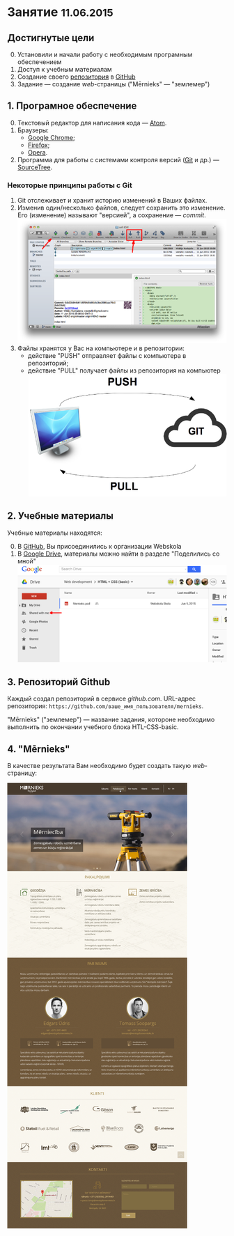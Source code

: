 # Занятие <small>11.06.2015</small>

## Достигнутые цели

0. Установили и начали работу с необходимым програмным обеспечением
1. Доступ к учебным материалам
2. Создание своего [репозитория][l10] в [GitHub][l07]
3. Задание — создание *web*-страницы ("Mērnieks" — "землемер")

## 1. Програмное обеспечение

0. Текстовый редактор для написания кода — [Atom][l01].
1. Браузеры:
	+ [Google Chrome][l04];
	+ [Firefox][l05];
	+ [Opera][l06].
2. Программа для работы с системами контроля версий ([Git][l02] и др.) — [SourceTree][l03].

### Некоторые принципы работы с Git

1. Git отслеживает и хранит историю изменений в Ваших файлах.
2. Изменив один/несколько файлов, следует сохранить это изменение. Его (изменение) называют "версией", а сохранение — *commit*.
	![SourceTree][i04]
3. Файлы хранятся у Вас на компьютере и в репозитории:
	+ действие "PUSH" отправляет файлы с компьютера в репозиторий;
	+ действие "PULL" получает файлы из репозитория на компьютер
	![Git][i03]

## 2. Учебные материалы

Учебные материалы находятся:

0. В [GitHub][l08], Вы присоединились к организации Webskola
1. В [Google Drive][l09], материалы можно найти в разделе "Поделились со мной"
	![Google Drive][i01]

## 3. Репозиторий Github

Каждый создал репозиторий в сервисе *github.com*. URL-адрес репозитория: `https://github.com/ваше_имя_пользователя/mernieks`.

"Mērnieks" ("землемер") — название задания, котороне необходимо выполнить по окончании учебного блока HTL-CSS-basic.

## 4. "Mērnieks"

В качестве результата Вам необходимо будет создать такую *web*-страницу:

![Mērnieks][i02]

[l01]: https://atom.io/
[l02]: https://git-scm.com/
[l03]: https://www.sourcetreeapp.com/
[l04]: https://www.google.com/chrome/browser/desktop/index.html
[l05]: https://www.mozilla.org/lv/firefox/new/
[l06]: http://www.opera.com/
[l07]: https://github.com/
[l08]: https://github.com/webskola
[l09]: https://drive.google.com
[l10]: http://en.wikipedia.org/wiki/Repository_(revision_control)

[i01]: img/gdrive.png "Google Drive"
[i02]: img/Mernieks.png "Mērnieks"
[i03]: img/git.png "Принципы работы с Git"
[i04]: img/sourcetree_commit.png "Действия Git"